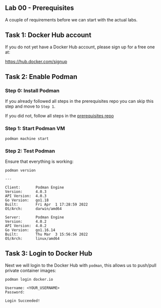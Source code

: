 ## Lab 00 - Prerequisites

A couple of requirements before we can start with the actual labs.

## Task 1: Docker Hub account

If you do not yet have a Docker Hub account, please sign up for a free one at:

https://hub.docker.com/signup

## Task 2: Enable Podman

### Step 0: Install Podman

If you already followed all steps in the prerequisites repo you can skip this step and move to `Step 1`.

If you did not, follow all steps in the [prerequisites repo](https://github.com/gluobe/cloud-native-track-prerequisites/tree/main/prereq-01-podman)

### Step 1: Start Podman VM

```
podman machine start
```

### Step 2: Test Podman

Ensure that everything is working:

```
podman version

---

Client:       Podman Engine
Version:      4.0.3
API Version:  4.0.3
Go Version:   go1.18
Built:        Fri Apr  1 17:28:59 2022
OS/Arch:      darwin/amd64

Server:       Podman Engine
Version:      4.0.2
API Version:  4.0.2
Go Version:   go1.16.14
Built:        Thu Mar  3 15:56:56 2022
OS/Arch:      linux/amd64
```

## Task 3: Login to Docker Hub

Next we will login to the Docker Hub with `podman`, this allows us to push/pull private container images:

```
podman login docker.io

Username: <YOUR_USERNAME>
Password:

Login Succeeded!
```